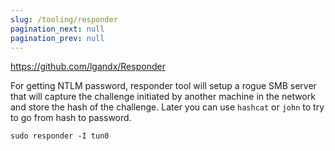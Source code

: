 ```yaml
---
slug: /tooling/responder
pagination_next: null
pagination_prev: null
---
```


https://github.com/lgandx/Responder

For getting NTLM password, responder tool will setup a rogue SMB server that will capture the challenge initiated by another machine in the network and store the hash of the challenge. Later you can use `hashcat` or `john` to try to go from hash to password.

```
sudo responder -I tun0
```